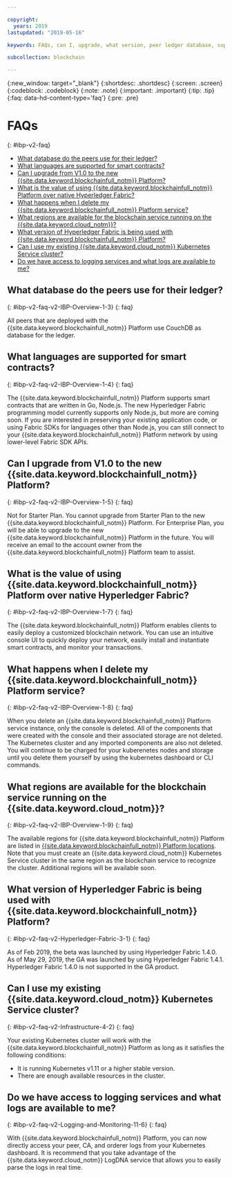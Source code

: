 ```yaml
---

copyright:
  years: 2019
lastupdated: "2019-05-16"

keywords: FAQs, can I, upgrade, what version, peer ledger database, supported languages, why do I, regions

subcollection: blockchain

---
```


{:new_window: target="_blank"}
{:shortdesc: .shortdesc}
{:screen: .screen}
{:codeblock: .codeblock}
{:note: .note}
{:important: .important}
{:tip: .tip}
{:faq: data-hd-content-type='faq'}
{:pre: .pre}

# FAQs
{: #ibp-v2-faq}

- [What database do the peers use for their ledger? ](#ibp-v2-faq-v2-IBP-Overview-1-3)
- [What languages are supported for smart contracts? ](#ibp-v2-faq-v2-IBP-Overview-1-4)
- [Can I upgrade from V1.0 to the new {{site.data.keyword.blockchainfull_notm}} Platform? ](#ibp-v2-faq-v2-IBP-Overview-1-5)
- [What is the value of using {{site.data.keyword.blockchainfull_notm}} Platform over native Hyperledger Fabric? ](#ibp-v2-faq-v2-IBP-Overview-1-7)
- [What happens when I delete my {{site.data.keyword.blockchainfull_notm}}  Platform service? ](#ibp-v2-faq-v2-IBP-Overview-1-8)
- [What regions are available for the blockchain service running on the {{site.data.keyword.cloud_notm}}? ](#ibp-v2-faq-v2-IBP-Overview-1-9)
- [What version of Hyperledger Fabric is being used with {{site.data.keyword.blockchainfull_notm}} Platform? ](#ibp-v2-faq-v2-Hyperledger-Fabric-3-1)
- [Can I use my existing {{site.data.keyword.cloud_notm}} Kubernetes Service cluster?](#ibp-v2-faq-v2-Infrastructure-4-2)
- [Do we have access to logging services and what logs are available to me? ](#ibp-v2-faq-v2-Logging-and-Monitoring-11-6)


## What database do the peers use for their ledger?
{: #ibp-v2-faq-v2-IBP-Overview-1-3}
{: faq}

All peers that are deployed with the {{site.data.keyword.blockchainfull_notm}} Platform use CouchDB as database for the ledger.

## What languages are supported for smart contracts?
{: #ibp-v2-faq-v2-IBP-Overview-1-4}
{: faq}

The {{site.data.keyword.blockchainfull_notm}} Platform supports smart contracts that are written in Go, Node.js. The new Hyperledger Fabric programming model currently supports only Node.js, but more are coming soon. If you are interested in preserving your existing application code, or using Fabric SDKs for languages other than Node.js, you can still connect to your {{site.data.keyword.blockchainfull_notm}} Platform network by using lower-level Fabric SDK APIs.

## Can I upgrade from V1.0 to the new {{site.data.keyword.blockchainfull_notm}} Platform?
{: #ibp-v2-faq-v2-IBP-Overview-1-5}
{: faq}

Not for Starter Plan. You cannot upgrade from Starter Plan to the new  {{site.data.keyword.blockchainfull_notm}} Platform.
For Enterprise Plan, you will be able  to upgrade to the new  {{site.data.keyword.blockchainfull_notm}} Platform  in the future. You will receive an email to the account owner from the {{site.data.keyword.blockchainfull_notm}} Platform team to assist.

## What is the value of using {{site.data.keyword.blockchainfull_notm}} Platform over native Hyperledger Fabric?
{: #ibp-v2-faq-v2-IBP-Overview-1-7}
{: faq}

The {{site.data.keyword.blockchainfull_notm}} Platform enables clients to easily deploy a customized blockchain network. You can use an intuitive console UI to quickly deploy your network, easily install and instantiate smart contracts, and monitor your transactions.

## What happens when I delete my {{site.data.keyword.blockchainfull_notm}}  Platform service?
{: #ibp-v2-faq-v2-IBP-Overview-1-8}
{: faq}

When you delete an {{site.data.keyword.blockchainfull_notm}}  Platform service instance,  only the  console  is deleted. All of  the components  that were created with the  console and their associated storage are not deleted. The Kubernetes  cluster and any imported components are also not deleted. You will continue to be charged for your kuberenetes nodes and storage until you delete them yourself by using the kubernetes dashboard or CLI commands.

## What regions are available for the blockchain service running on the {{site.data.keyword.cloud_notm}}?
{: #ibp-v2-faq-v2-IBP-Overview-1-9}
{: faq}

The available regions for {{site.data.keyword.blockchainfull_notm}} Platform are listed in [{{site.data.keyword.blockchainfull_notm}} Platform locations](/docs/services/blockchain?topic=blockchain-ibp-regions-locations). Note that you must create an {{site.data.keyword.cloud_notm}} Kubernetes Service cluster in the same region as the blockchain service to recognize the cluster. Additional regions will be available soon.

## What version of Hyperledger Fabric is being used with {{site.data.keyword.blockchainfull_notm}} Platform?
{: #ibp-v2-faq-v2-Hyperledger-Fabric-3-1}
{: faq}

As of Feb 2019, the beta was launched by using Hyperledger Fabric 1.4.0.
As of May 29, 2019, the GA was launched by using Hyperledger Fabric 1.4.1. Hyperledger Fabric 1.4.0 is not supported in the GA product.

## Can I use my existing {{site.data.keyword.cloud_notm}} Kubernetes Service cluster?
{: #ibp-v2-faq-v2-Infrastructure-4-2}
{: faq}

Your existing Kubernetes cluster will work with the {{site.data.keyword.blockchainfull_notm}} Platform as long as it satisfies the following conditions:
- It is running Kubernetes v1.11 or a higher stable version.
- There are enough available resources in the cluster.

## Do we have access to logging services and what logs are available to me?
{: #ibp-v2-faq-v2-Logging-and-Monitoring-11-6}
{: faq}

With {{site.data.keyword.blockchainfull_notm}} Platform, you can now directly access your peer, CA, and orderer logs from your Kubernetes dashboard. It is recommend that you take advantage of the {{site.data.keyword.cloud_notm}} LogDNA service that allows you to easily parse the logs in real time.
